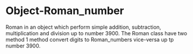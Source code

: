 # Object-Roman_number
Roman in an object which perform simple addition, subtraction, multiplication and division up to number 3900.
The Roman class have two method 1 method convert digits to Roman_numbers vice-versa up tp number 3900.
